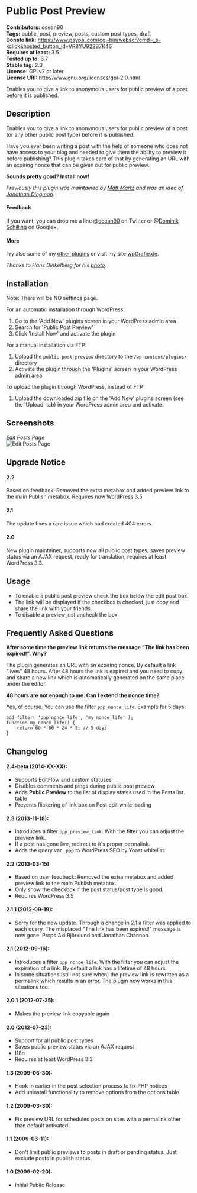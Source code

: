 # Public Post Preview  
**Contributors:** ocean90  
**Tags:** public, post, preview, posts, custom post types, draft  
**Donate link:** <https://www.paypal.com/cgi-bin/webscr?cmd=_s-xclick&hosted_button_id=VR8YU922B7K46>  
**Requires at least:** 3.5  
**Tested up to:** 3.7  
**Stable tag:** 2.3  
**License:** GPLv2 or later  
**License URI:** <http://www.gnu.org/licenses/gpl-2.0.html>  
  
Enables you to give a link to anonymous users for public preview of a post before it is published.  
  
## Description  
  
Enables you to give a link to anonymous users for public preview of a post (or any other public post type) before it is published.  
  
Have you ever been writing a post with the help of someone who does not have access to your blog and needed to give them the ability to preview it before publishing? This plugin takes care of that by generating an URL with an expiring nonce that can be given out for public preview.  
  
**Sounds pretty good? Install now!**  
  
*Previously this plugin was maintained by [Matt Martz](http://profiles.wordpress.org/sivel/) and was an idea of [Jonathan Dingman](http://profiles.wordpress.org/jdingman/).*  
  
#### Feedback  
If you want, you can drop me a line @[ocean90](http://twitter.com/ocean90) on Twitter or @[Dominik Schilling](https://plus.google.com/101675293278434581718/) on Google+.  
  
#### More  
Try also some of my [other plugins](http://profiles.wordpress.org/users/ocean90) or visit my site [wpGrafie.de](http://wpgrafie.de/).  
  
*Thanks to Hans Dinkelberg for his [photo](http://www.flickr.com/photos/uitdragerij/7516234430/).*  
  
## Installation  
  
Note: There will be NO settings page.  
  
For an automatic installation through WordPress:  
  
1. Go to the 'Add New' plugins screen in your WordPress admin area  
1. Search for 'Public Post Preview'  
1. Click 'Install Now' and activate the plugin  
  
  
For a manual installation via FTP:  
  
1. Upload the `public-post-preview` directory to the `/wp-content/plugins/` directory  
1. Activate the plugin through the 'Plugins' screen in your WordPress admin area  
  
  
To upload the plugin through WordPress, instead of FTP:  
  
1. Upload the downloaded zip file on the 'Add New' plugins screen (see the 'Upload' tab) in your WordPress admin area and activate.  
  
## Screenshots  
  
*Edit Posts Page*  
![Edit Posts Page](https://raw.github.com/ocean90/public-post-preview/master/assets-wp-repo/screenshot-1.png)

  
## Upgrade Notice  
#### 2.2
Based on feedback: Removed the extra metabox and added preview link to the main Publish metabox. Requires now WordPress 3.5  
  
#### 2.1  
The update fixes a rare issue which had created 404 errors.  
  
#### 2.0  
New plugin maintainer, supports now all public post types, saves preview status via an AJAX request, ready for translation, requires at least WordPress 3.3.  
  
## Usage  
* To enable a public post preview check the box below the edit post box.  
* The link will be displayed if the checkbox is checked, just copy and share the link with your friends.  
* To disable a preview just uncheck the box.  
  
## Frequently Asked Questions  
  
**After some time the preview link returns the message "The link has been expired!". Why?**  
  
The plugin generates an URL with an expiring nonce. By default a link "lives" 48 hours. After 48 hours the link is expired and you need to copy and share a new link which is automatically generated on the same place under the editor.  
  
  
**48 hours are not enough to me. Can I extend the nonce time?**  
  
Yes, of course. You can use the filter `ppp_nonce_life`. Example for 5 days:  

```  
add_filter( 'ppp_nonce_life', 'my_nonce_life' );  
function my_nonce_life() {  
	return 60 * 60 * 24 * 5; // 5 days  
}
```  
  
## Changelog
#### 2.4-beta (2014-XX-XX):
* Supports EditFlow and custom statuses
* Disables comments and pings during public post preview
* Adds __Public Preview__ to the list of display states used in the Posts list table
* Prevents flickering of link box on Post edit while loading

#### 2.3 (2013-11-18):
* Introduces a filter `ppp_preview_link`. With the filter you can adjust the preview link.
* If a post has gone live, redirect to it's proper permalink.
* Adds the query var `_ppp` to WordPress SEO by Yoast whitelist.

#### 2.2 (2013-03-15):
* Based on user feedback: Removed the extra metabox and added preview link to the main Publish metabox.
* Only show the checkbox if the post status/post type is good.
* Requires WordPress 3.5  

#### 2.1.1 (2012-09-19):  
* Sorry for the new update. Through a change in 2.1 a filter was applied to each query. The misplaced "The link has been expired!" message is now gone. Props Aki Björklund and Jonathan Channon.  
  
#### 2.1 (2012-09-16):  
* Introduces a filter `ppp_nonce_life`. With the filter you can adjust the expiration of a link. By default a link has a lifetime of 48 hours.  
* In some situations (still not sure when) the preview link is rewritten as a permalink which results in an error. The plugin now works in this situations too.  
  
#### 2.0.1 (2012-07-25):  
* Makes the preview link copyable again  
  
#### 2.0 (2012-07-23):  
* Support for all public post types  
* Saves public preview status via an AJAX request  
* I18n  
* Requires at least WordPress 3.3  
  
#### 1.3 (2009-06-30):  
* Hook in earlier in the post selection process to fix PHP notices  
* Add uninstall functionality to remove options from the options table  
  
#### 1.2 (2009-03-30):  
* Fix preview URL for scheduled posts on sites with a permalink other than default activated.  
  
#### 1.1 (2009-03-11):  
* Don't limit public previews to posts in draft or pending status.  Just exclude posts in publish status.  
  
#### 1.0 (2009-02-20):  
* Initial Public Release

